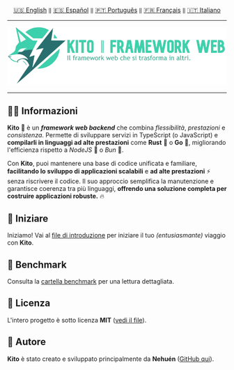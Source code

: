 <div align="center">

[🇺🇸 English](../english/README.md) `‖` [🇪🇸 Español](../español/README.md) `‖` [🇵🇹 Português](../portugues/README.md) `‖` [🇫🇷 Français](../francais/README.md) `‖` [🇮🇹 Italiano](../italiano/README.md)

<hr />

<img src="../../public/static/banners/kito_banner_it.png" alt="Kito Banner" />

<hr />

</div>

## 👋🏼 Informazioni

**Kito** 🦊 è un **_framework web backend_** che combina _flessibilità_, _prestazioni_ e _consistenza_. Permette di sviluppare servizi in TypeScript (o JavaScript) e **compilarli in linguaggi ad alte prestazioni** come **Rust** 🦀 o **Go** 🐹, migliorando l'efficienza rispetto a _NodeJS_ 🐢 o _Bun_ 🍙.

Con **Kito**, puoi mantenere una base di codice unificata e familiare, **facilitando lo sviluppo di applicazioni scalabili** e **ad alte prestazioni** ⚡ senza riscrivere il codice. Il suo approccio semplifica la manutenzione e garantisce coerenza tra più linguaggi, **offrendo una soluzione completa per costruire applicazioni robuste.** 🔥

## 🚀 Iniziare

Iniziamo! Vai al [file di introduzione](docs/INTRODUCTION.md) per iniziare il tuo _(entusiasmante)_ viaggio con **Kito**.

## 👀 Benchmark

Consulta la [cartella benchmark](/benchmarks) per una lettura dettagliata.

## 📄 Licenza

L'intero progetto è sotto licenza **MIT** ([vedi il file](./LICENSE)).

## 👤 Autore

**Kito** è stato creato e sviluppato principalmente da **Nehuén** ([GitHub qui](https://github.com/nehu3n)).
